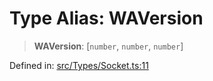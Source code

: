 # Type Alias: WAVersion

> **WAVersion**: \[`number`, `number`, `number`\]

Defined in: [src/Types/Socket.ts:11](https://github.com/Fokusdotid/bail/blob/dad8cbc7bd41e0c17126095b0fc017b92c3d85cf/src/Types/Socket.ts#L11)
